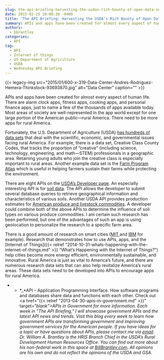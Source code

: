 ```yaml
---
slug: the-api-briefing-harvesting-the-usdas-rich-bounty-of-open-data-sets-for-apis
date: 2015-02-25 10:00:20 -0400
title: 'The API Briefing: Harvesting the USDA’s Rich Bounty of Open Data Sets for APIs'
summary: APIs and apps have been created for almost every aspect of human life. There are alarm clock apps, fitness apps, cooking apps, and personal finance apps, just to name a few of the thousands of apps available today. Most areas of society are well-represented in the app world except for one large portion of the
authors:
  - bbrantley
categories:
  - API
tag:
  - API
  - Internet of things
  - US Department of Agriculture
  - USDA
  - Wednesday API Briefing
---
```


{{< legacy-img src="2015/01/600-x-319-Data-Center-Andres-Rodriguez-Hemera-Thinkstock-93693870.jpg" alt="Data Center" caption="" >}} 

APIs and apps have been created for almost every aspect of human life. There are alarm clock apps, fitness apps, cooking apps, and personal finance apps, just to name a few of the thousands of apps available today. Most areas of society are well-represented in the app world except for one large portion of the American public—rural America. There need to be more apps for rural America.

Fortunately, the U.S. Department of Agriculture (USDA) <a href="http://www.usda.gov/wps/portal/usda/usdahome?navid=data" target="_blank">has hundreds of data sets</a> that deal with the scientific, economic, and governmental issues facing rural America. For example, there is a data set, Creative Class County Codes, that tracks the proportion of “creative” (including science, technology, engineering, and math—STEM) professionals in a geographic area. Retaining young adults who join the creative class is especially important to rural areas. Another example data set is the <a href="http://www.ers.usda.gov/data-products/farm-program-atlas/go-to-the-atlas.aspx" target="_blank">Farm Program Atlas</a> which is useful in helping farmers sustain their farms while protecting the environment.

There are eight APIs on the <a href="http://www.usda.gov/wps/portal/usda/usdahome?navid=USDA_DEVELOPER" target="_blank">USDA’s Developer page</a>. An especially interesting API is for <a href="http://sdmdataaccess.nrcs.usda.gov/" target="_blank">soil data</a>. The API allows the developer to submit several database queries to retrieve geographical information and characteristics of various soils. Another USDA API provides production estimates for <a href="http://quickstats.nass.usda.gov/api" target="_blank">American produce and livestock commodities</a>. A developer could combine both of the above APIs to determine the influence of soil types on various produce commodities. I am certain such research has been performed, but one of the advantages of such an app is using geolocation to personalize the research to a specific farm area.

There is a good amount of research on smart cities (<a href="http://cities.media.mit.edu/" target="_blank">MIT </a>and <a href="http://www.ibm.com/smarterplanet/us/en/smarter_cities/overview/" target="_blank">IBM</a> for example). Research that demonstrates how to use APIs, apps, and the [Internet of Things]({{< relref "2014-10-31-whats-happening-with-the-internet-of-things.md" >}} "What’s Happening with the Internet of Things?") help cities become more energy efficient, environmentally sustainable, and innovative. Rural America is just as vital to America’s future, and there are numerous research data sets that can also help revitalize America’s rural areas. These data sets need to be developed into APIs to encourage apps for rural America.

* * *_*API – Application Programming Interface. How software programs and databases share data and functions with each other. Check out <a href="{{< relref "2013-04-30-apis-in-government.md" >}}" target="_blank">APIs in Government</a> for more information._
_Each week in “The API Briefing,” I will showcase government APIs and the latest API news and trends. Visit this blog every week to learn how government APIs are transforming government and improving government services for the American people. If you have ideas for a topic or have questions about APIs, please contact me via <a href="mailto:%20bill.brantley@wdc.usda.gov" target="_blank">email</a>._
_Dr. William A. Brantley is the HRIS Branch Chief in the USDA’s Rural Development Human Resources Office. You can find out more about his non-federal work in this space at <a href="http://billbrantley.com/" target="_blank">BillBrantley.com</a>. All opinions are his own and do not reflect the opinions of the USDA and GSA._